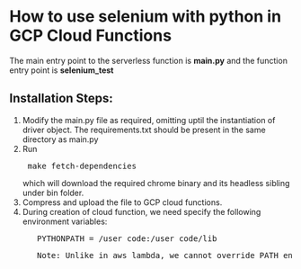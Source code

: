 <h1>How to use selenium with python in GCP Cloud Functions </h1>

The main entry point to the serverless function  is <b>main.py</b> and the function entry point is <b>selenium_test</b>




<h2>Installation Steps:</h2>

1) Modify the main.py file as required, omitting uptil the instantiation of driver object. The requirements.txt should be present in the same directory as main.py <br/>
2) Run <pre>   make fetch-dependencies</pre> which will download the required chrome binary and its headless sibling under bin folder.<br/>
3) Compress and upload the file to GCP cloud functions. <br/>
4) During creation of cloud function, we need specify the following environment variables: <br/>
	<pre>   PYTHONPATH = /user_code:/user_code/lib <br/></pre>
	<pre>   Note: Unlike in aws lambda, we cannot override PATH env variable which is why the required file paths is present in the script <b>main.py</b> itself. <br/></pre>